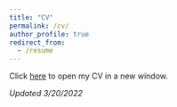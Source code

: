 ```yaml
---
title: "CV"
permalink: /cv/
author_profile: true
redirect_from:
  - /resume
---
```


Click [here](/files/Meisels_CV_3.20.22.pdf) to open my CV in a new window.

*Updated 3/20/2022*